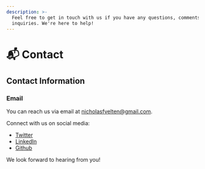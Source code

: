 ```yaml
---
description: >-
  Feel free to get in touch with us if you have any questions, comments, or
  inquiries. We're here to help!
---
```


# 📬 Contact

## Contact Information

### Email

You can reach us via email at [nicholasfvelten@gmail.com](contact.md#email).

Connect with us on social media:

* [Twitter](https://twitter.com/nicholasFVelten)
* [LinkedIn](https://www.linkedin.com/in/nicholasveltenfullstack/)
* [Github](https://github.com/nfvelten)

We look forward to hearing from you!
